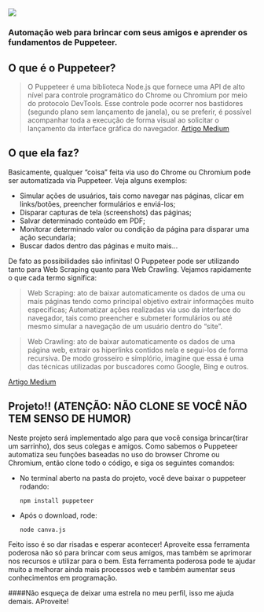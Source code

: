 # [![](https://user-images.githubusercontent.com/10379601/29446482-04f7036a-841f-11e7-9872-91d1fc2ea683.png)](https://pptr.dev/)
### Automação web para brincar com seus amigos e aprender os fundamentos de Puppeteer.

## O que é o Puppeteer?

  > O Puppeteer é uma biblioteca Node.js que fornece uma API de alto nível para controle programático do Chrome ou Chromium por meio do protocolo DevTools. Esse       controle pode ocorrer nos bastidores (segundo plano sem lançamento de janela), ou se preferir, é possível acompanhar toda a execução de forma visual ao           solicitar o lançamento da interface gráfica do navegador. [Artigo Medium](https://bityli.com/l70dc)                        


## O que ela faz?

  Basicamente, qualquer “coisa” feita via uso do Chrome ou Chromium pode ser automatizada via Puppeteer. Veja alguns exemplos:
  * Simular ações de usuários, tais como navegar nas páginas, clicar em links/botões, preencher formulários e enviá-los;
  * Disparar capturas de tela (screenshots) das páginas;
  * Salvar determinado conteúdo em PDF;
  * Monitorar determinado valor ou condição da página para disparar uma ação secundaria;
  * Buscar dados dentro das páginas e muito mais…
  
  De fato as possibilidades são infinitas! O Puppeteer pode ser utilizando tanto para Web Scraping quanto para Web Crawling. Vejamos rapidamente o que cada termo   significa:
  
  >  Web Scraping: ato de baixar automaticamente os dados de uma ou mais páginas tendo como principal objetivo extrair informações muito especificas; Automatizar   ações realizadas via uso da interface do navegador, tais como preencher e submeter formulários ou até mesmo simular a navegação de um usuário dentro do “site”.
    
  >  Web Crawling: ato de baixar automaticamente os dados de uma página web, extrair os hiperlinks contidos nela e segui-los de forma recursiva. De modo grosseiro e simplório, imagine que essa é uma das técnicas utilizadas por buscadores como Google, Bing e outros. 
  
  [Artigo Medium](https://bityli.com/l70dc)




## Projeto!! (ATENÇÃO: NÃO CLONE SE VOCÊ NÃO TEM SENSO DE HUMOR)


Neste projeto será implementado algo para que você consiga brincar(tirar um sarrinho), dos seus colegas e amigos. Como sabemos o Puppeteer automatiza seu funções baseadas no uso do browser Chrome ou Chromium, então clone todo o código, e siga os seguintes comandos:



* No terminal aberto na pasta do projeto, você deve baixar o puppeteer rodando:

    `npm install puppeteer`

* Após o download, rode:

    `node canva.js`

Feito isso é so dar risadas e esperar acontecer! Aproveite essa ferramenta poderosa não só para brincar com seus amigos, mas também se aprimorar nos recursos e utilizar para o bem. Esta ferramenta poderosa pode te ajudar muito a melhorar ainda mais processos web e também aumentar seus conhecimentos em programação. 

####Não esqueça de deixar uma estrela no meu perfil, isso me ajuda demais. AProveite!


